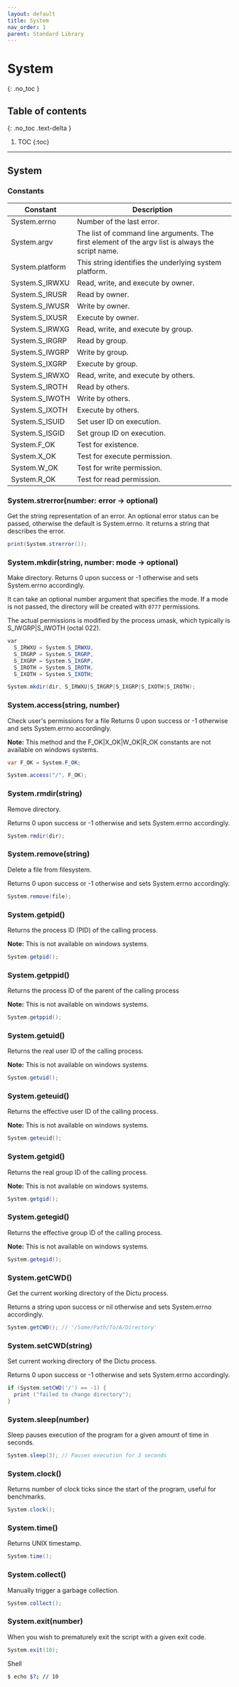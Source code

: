 ```yaml
---
layout: default
title: System
nav_order: 1
parent: Standard Library
---
```


# System
{: .no_toc }

## Table of contents
{: .no_toc .text-delta }

1. TOC
{:toc}

---

## System

### Constants

| Constant        | Description                                                                                       |
|-----------------|---------------------------------------------------------------------------------------------------|
| System.errno    | Number of the last error.                                                                         |
| System.argv     | The list of command line arguments. The first element of the argv list is always the script name. |
| System.platform | This string identifies the underlying system platform.                                            |
| System.S_IRWXU  | Read, write, and execute by owner.                                                                |
| System.S_IRUSR  | Read by owner.                                                                                    |
| System.S_IWUSR  | Write by owner.                                                                                   |
| System.S_IXUSR  | Execute by owner.                                                                                 |
| System.S_IRWXG  | Read, write, and execute by group.                                                                |
| System.S_IRGRP  | Read by group.                                                                                    |
| System.S_IWGRP  | Write by group.                                                                                   |
| System.S_IXGRP  | Execute by group.                                                                                 |
| System.S_IRWXO  | Read, write, and execute by others.                                                               |
| System.S_IROTH  | Read by others.                                                                                   |
| System.S_IWOTH  | Write by others.                                                                                  |
| System.S_IXOTH  | Execute by others.                                                                                |
| System.S_ISUID  | Set user ID on execution.                                                                         |
| System.S_ISGID  | Set group ID on execution.                                                                        |
| System.F_OK     | Test for existence.
| System.X_OK     | Test for execute permission.
| System.W_OK     | Test for write permission.
| System.R_OK     | Test for read permission.

### System.strerror(number: error -> optional)
Get the string representation of an error.
An optional error status can be passed, otherwise the default is System.errno.
It returns a string that describes the error.

```cs
print(System.strerror());
```

### System.mkdir(string, number: mode -> optional)

Make directory.
Returns 0 upon success or -1 otherwise and sets System.errno accordingly.

It can take an optional number argument that specifies the mode. If a mode is not passed, the directory will be created with `0777` permissions.

The actual permissions is modified by the process umask, which typically is S_IWGRP\|S_IWOTH (octal 022).

```cs
var
  S_IRWXU = System.S_IRWXU,
  S_IRGRP = System.S_IRGRP,
  S_IXGRP = System.S_IXGRP,
  S_IROTH = System.S_IROTH,
  S_IXOTH = System.S_IXOTH;

System.mkdir(dir, S_IRWXU|S_IRGRP|S_IXGRP|S_IXOTH|S_IROTH);
```

### System.access(string, number)

Check user's permissions for a file
Returns 0 upon success or -1 otherwise and sets System.errno accordingly.

**Note:** This method and the F_OK|X_OK|W_OK|R_OK constants are not available on windows systems.

```cs
var F_OK = System.F_OK;

System.access("/", F_OK);
```

### System.rmdir(string)

Remove directory.

Returns 0 upon success or -1 otherwise and sets System.errno accordingly.

```cs
System.rmdir(dir);
```

### System.remove(string)

Delete a file from filesystem.

Returns 0 upon success or -1 otherwise and sets System.errno accordingly.

```cs
System.remove(file);
```

### System.getpid()

Returns the process ID (PID) of the calling process.

**Note:** This is not available on windows systems.

```cs
System.getpid();
```

### System.getppid()

Returns the process ID of the parent of the calling process

**Note:** This is not available on windows systems.

```cs
System.getppid();
```

### System.getuid()

Returns the real user ID of the calling process.

**Note:** This is not available on windows systems.

```cs
System.getuid();
```

### System.geteuid()

Returns the effective user ID of the calling process.

**Note:** This is not available on windows systems.

```cs
System.geteuid();
```

### System.getgid()

Returns the real group ID of the calling process.

**Note:** This is not available on windows systems.

```cs
System.getgid();
```

### System.getegid()

Returns the effective group ID of the calling process.

**Note:** This is not available on windows systems.

```cs
System.getegid();
```

### System.getCWD()

Get the current working directory of the Dictu process.

Returns a string upon success or nil otherwise and sets System.errno accordingly.

```cs
System.getCWD(); // '/Some/Path/To/A/Directory'
```

### System.setCWD(string)

Set current working directory of the Dictu process.

Returns 0 upon success or -1 otherwise and sets System.errno accordingly.

```cs
if (System.setCWD('/') == -1) {
  print ("failed to change directory");
}
```

### System.sleep(number)

Sleep pauses execution of the program for a given amount of time in seconds.

```cs
System.sleep(3); // Pauses execution for 3 seconds
```

### System.clock()

Returns number of clock ticks since the start of the program, useful for benchmarks.

```cs
System.clock();
```

### System.time()

Returns UNIX timestamp.

```cs
System.time();
```

### System.collect()

Manually trigger a garbage collection.

```cs
System.collect();
```

### System.exit(number)

When you wish to prematurely exit the script with a given exit code.

```cs
System.exit(10);
```

Shell
```bash
$ echo $?; // 10
```
